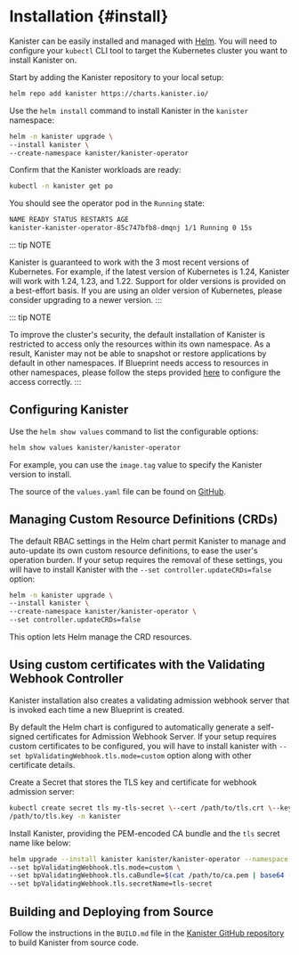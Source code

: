 # Installation {#install}

Kanister can be easily installed and managed with
[Helm](https://helm.sh). You will need to configure your `kubectl` CLI
tool to target the Kubernetes cluster you want to install Kanister on.

Start by adding the Kanister repository to your local setup:

``` bash
helm repo add kanister https://charts.kanister.io/
```

Use the `helm install` command to install Kanister in the `kanister`
namespace:

``` bash
helm -n kanister upgrade \
--install kanister \
--create-namespace kanister/kanister-operator
```

Confirm that the Kanister workloads are ready:

``` bash
kubectl -n kanister get po
```

You should see the operator pod in the `Running` state:

``` bash
NAME READY STATUS RESTARTS AGE
kanister-kanister-operator-85c747bfb8-dmqnj 1/1 Running 0 15s
```

::: tip NOTE

Kanister is guaranteed to work with the 3 most recent versions of
Kubernetes. For example, if the latest version of Kubernetes is 1.24,
Kanister will work with 1.24, 1.23, and 1.22. Support for older versions
is provided on a best-effort basis. If you are using an older version of
Kubernetes, please consider upgrading to a newer version.
:::

::: tip NOTE

To improve the cluster's security, the default installation of Kanister is restricted
to access only the resources within its own namespace. As a result, Kanister may not be
able to snapshot or restore applications by default in other namespaces.
If Blueprint needs access to resources in other namespaces, please follow the steps
provided [here](rbac) to configure the access correctly.
:::

## Configuring Kanister

Use the `helm show values` command to list the configurable options:

``` bash
helm show values kanister/kanister-operator
```

For example, you can use the `image.tag` value to specify the Kanister
version to install.

The source of the `values.yaml` file can be found on
[GitHub](https://github.com/kanisterio/kanister/blob/master/helm/kanister-operator/values.yaml).

## Managing Custom Resource Definitions (CRDs)

The default RBAC settings in the Helm chart permit Kanister to manage
and auto-update its own custom resource definitions, to ease the user\'s
operation burden. If your setup requires the removal of these settings,
you will have to install Kanister with the
`--set controller.updateCRDs=false` option:

``` bash
helm -n kanister upgrade \
--install kanister \
--create-namespace kanister/kanister-operator \
--set controller.updateCRDs=false
```

This option lets Helm manage the CRD resources.

## Using custom certificates with the Validating Webhook Controller

Kanister installation also creates a validating admission webhook server
that is invoked each time a new Blueprint is created.

By default the Helm chart is configured to automatically generate a
self-signed certificates for Admission Webhook Server. If your setup
requires custom certificates to be configured, you will have to install
kanister with `--set bpValidatingWebhook.tls.mode=custom` option along
with other certificate details.

Create a Secret that stores the TLS key and certificate for webhook
admission server:

``` bash
kubectl create secret tls my-tls-secret \--cert /path/to/tls.crt \--key
/path/to/tls.key -n kanister
```

Install Kanister, providing the PEM-encoded CA bundle and the
`tls` secret name like below:

``` bash
helm upgrade --install kanister kanister/kanister-operator --namespace kanister --create-namespace \
--set bpValidatingWebhook.tls.mode=custom \
--set bpValidatingWebhook.tls.caBundle=$(cat /path/to/ca.pem | base64 -w 0) \
--set bpValidatingWebhook.tls.secretName=tls-secret
```

## Building and Deploying from Source

Follow the instructions in the `BUILD.md` file in the [Kanister GitHub
repository](https://github.com/kanisterio/kanister/blob/master/BUILD.md)
to build Kanister from source code.

